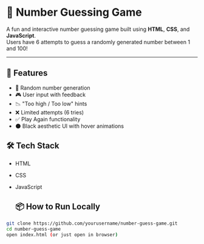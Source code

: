 # 🎯 Number Guessing Game

A fun and interactive number guessing game built using **HTML**, **CSS**, and **JavaScript**.  
Users have 6 attempts to guess a randomly generated number between 1 and 100!

---

## 🚀 Features

- 🔢 Random number generation
- 🎮 User input with feedback
- 📉 "Too high / Too low" hints
- ❌ Limited attempts (6 tries)
- ✅ Play Again functionality
- 🌑 Black aesthetic UI with hover animations


## 🛠 Tech Stack

- HTML
- CSS
- JavaScript

  ## 📦 How to Run Locally

```bash
git clone https://github.com/yourusername/number-guess-game.git
cd number-guess-game
open index.html (or just open in browser)
